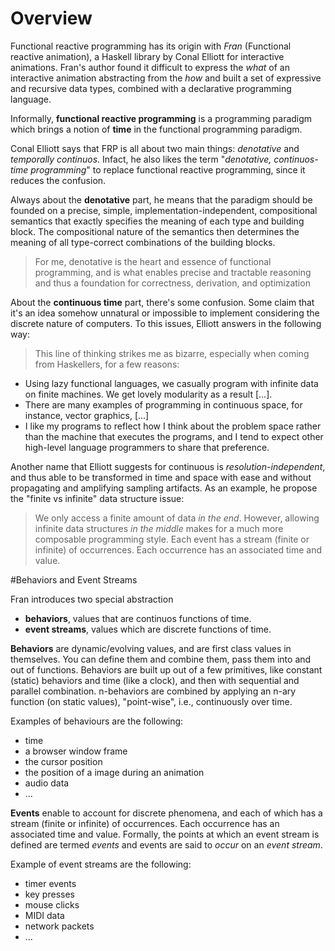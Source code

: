 # Overview

Functional reactive programming has its origin with *Fran* (Functional reactive animation), a Haskell library by Conal Elliott for interactive animations.
Fran's author found it difficult to express the *what* of an interactive animation abstracting from the *how* and built a set of expressive and recursive data types, combined with a declarative programming language.

Informally, **functional reactive programming** is a programming paradigm which brings a notion of **time** in the functional programming paradigm.

Conal Elliott says that FRP is all about two main things: *denotative* and *temporally continuos*. Infact, he also likes the term "*denotative, continuos-time programming*" to replace functional reactive programming, since it reduces the confusion.

Always about the **denotative** part, he means that the paradigm should be founded on a precise, simple, implementation-independent, compositional semantics that exactly specifies the meaning of each type and building block. The compositional nature of the semantics then determines the meaning of all type-correct combinations of the building blocks.

>For me, denotative is the heart and essence of functional programming, and is what enables precise and tractable reasoning and thus a foundation for correctness, derivation, and optimization

About the **continuous time** part, there's some confusion. Some claim that it's an idea somehow unnatural or impossible to implement considering the discrete nature of computers. To this issues, Elliott answers in the following way:

>This line of thinking strikes me as bizarre, especially when coming from Haskellers, for a few reasons:
- Using lazy functional languages, we casually program with infinite data on finite machines. We get lovely modularity as a result [...].
- There are many examples of programming in continuous space, for instance, vector graphics, [...]
- I like my programs to reflect how I think about the problem space rather than the machine that executes the programs, and I tend to expect other high-level language programmers to share that preference.

Another name that Elliott suggests for continuous is *resolution-independent*, and thus able to be transformed in time and space with ease and without propagating and amplifying sampling artifacts. As an example, he propose the "finite vs infinite" data structure issue:

>We only access a finite amount of data *in the end*. However, allowing infinite data structures *in the middle* makes for a much more composable programming style. Each event has a stream (finite or infinite) of occurrences. Each occurrence has an associated time and value.

#Behaviors and Event Streams

Fran introduces two special abstraction
- **behaviors**, values that are continuos functions of time.
- **event streams**, values which are discrete functions of time.

**Behaviors** are dynamic/evolving values, and are first class values in themselves. You can define them and combine them, pass them into and out of functions. Behaviors are built up out of a few primitives, like constant (static) behaviors and time (like a clock), and then with sequential and parallel combination. n-behaviors are combined by applying an n-ary function (on static values), "point-wise", i.e., continuously over time.

Examples of behaviours are the following:
- time
- a browser window frame
- the cursor position
- the position of a image during an animation
- audio data
- ...

**Events** enable to account for discrete phenomena, and each of which has a stream (finite or infinite) of occurrences. Each occurrence has an associated time and value. Formally, the points at which an event stream is defined are termed *events* and events are said to *occur* on an *event stream*.

Example of event streams are the following:
- timer events
- key presses
- mouse clicks
- MIDI data
- network packets
- ...
